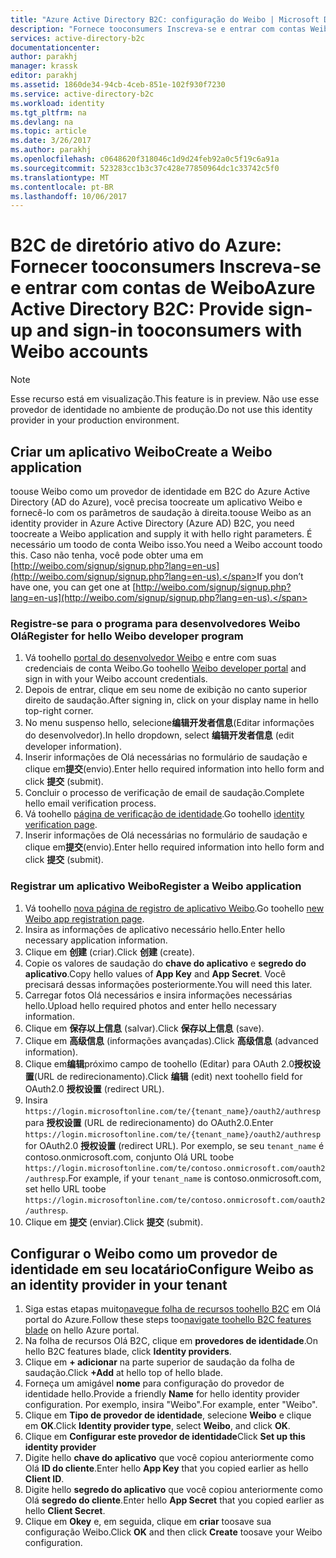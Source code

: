 ```yaml
---
title: "Azure Active Directory B2C: configuração do Weibo | Microsoft Docs"
description: "Fornece tooconsumers Inscreva-se e entrar com contas Weibo em seus aplicativos que são protegidos pelo Azure Active Directory B2C."
services: active-directory-b2c
documentationcenter: 
author: parakhj
manager: krassk
editor: parakhj
ms.assetid: 1860de34-94cb-4ceb-851e-102f930f7230
ms.service: active-directory-b2c
ms.workload: identity
ms.tgt_pltfrm: na
ms.devlang: na
ms.topic: article
ms.date: 3/26/2017
ms.author: parakhj
ms.openlocfilehash: c0648620f318046c1d9d24feb92a0c5f19c6a91a
ms.sourcegitcommit: 523283cc1b3c37c428e77850964dc1c33742c5f0
ms.translationtype: MT
ms.contentlocale: pt-BR
ms.lasthandoff: 10/06/2017
---
```

# <a name="azure-active-directory-b2c-provide-sign-up-and-sign-in-tooconsumers-with-weibo-accounts"></a><span data-ttu-id="faed4-103">B2C de diretório ativo do Azure: Fornecer tooconsumers Inscreva-se e entrar com contas de Weibo</span><span class="sxs-lookup"><span data-stu-id="faed4-103">Azure Active Directory B2C: Provide sign-up and sign-in tooconsumers with Weibo accounts</span></span>

> [!NOTE]
> <span data-ttu-id="faed4-104">Esse recurso está em visualização.</span><span class="sxs-lookup"><span data-stu-id="faed4-104">This feature is in preview.</span></span> <span data-ttu-id="faed4-105">Não use esse provedor de identidade no ambiente de produção.</span><span class="sxs-lookup"><span data-stu-id="faed4-105">Do not use this identity provider in your production environment.</span></span>
> 

## <a name="create-a-weibo-application"></a><span data-ttu-id="faed4-106">Criar um aplicativo Weibo</span><span class="sxs-lookup"><span data-stu-id="faed4-106">Create a Weibo application</span></span>

<span data-ttu-id="faed4-107">toouse Weibo como um provedor de identidade em B2C do Azure Active Directory (AD do Azure), você precisa toocreate um aplicativo Weibo e fornecê-lo com os parâmetros de saudação à direita.</span><span class="sxs-lookup"><span data-stu-id="faed4-107">toouse Weibo as an identity provider in Azure Active Directory (Azure AD) B2C, you need toocreate a Weibo application and supply it with hello right parameters.</span></span> <span data-ttu-id="faed4-108">É necessário um toodo de conta Weibo isso.</span><span class="sxs-lookup"><span data-stu-id="faed4-108">You need a Weibo account toodo this.</span></span> <span data-ttu-id="faed4-109">Caso não tenha, você pode obter uma em [http://weibo.com/signup/signup.php?lang=en-us](http://weibo.com/signup/signup.php?lang=en-us).</span><span class="sxs-lookup"><span data-stu-id="faed4-109">If you don’t have one, you can get one at [http://weibo.com/signup/signup.php?lang=en-us](http://weibo.com/signup/signup.php?lang=en-us).</span></span>

### <a name="register-for-hello-weibo-developer-program"></a><span data-ttu-id="faed4-110">Registre-se para o programa para desenvolvedores Weibo Olá</span><span class="sxs-lookup"><span data-stu-id="faed4-110">Register for hello Weibo developer program</span></span>

1. <span data-ttu-id="faed4-111">Vá toohello [portal do desenvolvedor Weibo](http://open.weibo.com/) e entre com suas credenciais de conta Weibo.</span><span class="sxs-lookup"><span data-stu-id="faed4-111">Go toohello [Weibo developer portal](http://open.weibo.com/) and sign in with your Weibo account credentials.</span></span>
2. <span data-ttu-id="faed4-112">Depois de entrar, clique em seu nome de exibição no canto superior direito de saudação.</span><span class="sxs-lookup"><span data-stu-id="faed4-112">After signing in, click on your display name in hello top-right corner.</span></span>
3. <span data-ttu-id="faed4-113">No menu suspenso hello, selecione**编辑开发者信息**(Editar informações do desenvolvedor).</span><span class="sxs-lookup"><span data-stu-id="faed4-113">In hello dropdown, select **编辑开发者信息** (edit developer information).</span></span>
4. <span data-ttu-id="faed4-114">Inserir informações de Olá necessárias no formulário de saudação e clique em**提交**(envio).</span><span class="sxs-lookup"><span data-stu-id="faed4-114">Enter hello required information into hello form and click **提交** (submit).</span></span>
5. <span data-ttu-id="faed4-115">Concluir o processo de verificação de email de saudação.</span><span class="sxs-lookup"><span data-stu-id="faed4-115">Complete hello email verification process.</span></span>
6. <span data-ttu-id="faed4-116">Vá toohello [página de verificação de identidade](http://open.weibo.com/developers/identity/edit).</span><span class="sxs-lookup"><span data-stu-id="faed4-116">Go toohello [identity verification page](http://open.weibo.com/developers/identity/edit).</span></span>
7. <span data-ttu-id="faed4-117">Inserir informações de Olá necessárias no formulário de saudação e clique em**提交**(envio).</span><span class="sxs-lookup"><span data-stu-id="faed4-117">Enter hello required information into hello form and click **提交** (submit).</span></span>

### <a name="register-a-weibo-application"></a><span data-ttu-id="faed4-118">Registrar um aplicativo Weibo</span><span class="sxs-lookup"><span data-stu-id="faed4-118">Register a Weibo application</span></span>

1. <span data-ttu-id="faed4-119">Vá toohello [nova página de registro de aplicativo Weibo](http://open.weibo.com/apps/new).</span><span class="sxs-lookup"><span data-stu-id="faed4-119">Go toohello [new Weibo app registration page](http://open.weibo.com/apps/new).</span></span>
2. <span data-ttu-id="faed4-120">Insira as informações de aplicativo necessário hello.</span><span class="sxs-lookup"><span data-stu-id="faed4-120">Enter hello necessary application information.</span></span>
3. <span data-ttu-id="faed4-121">Clique em **创建** (criar).</span><span class="sxs-lookup"><span data-stu-id="faed4-121">Click **创建** (create).</span></span>
4. <span data-ttu-id="faed4-122">Copie os valores de saudação do **chave do aplicativo** e **segredo do aplicativo**.</span><span class="sxs-lookup"><span data-stu-id="faed4-122">Copy hello values of **App Key** and **App Secret**.</span></span> <span data-ttu-id="faed4-123">Você precisará dessas informações posteriormente.</span><span class="sxs-lookup"><span data-stu-id="faed4-123">You will need this later.</span></span>
5. <span data-ttu-id="faed4-124">Carregar fotos Olá necessários e insira informações necessárias hello.</span><span class="sxs-lookup"><span data-stu-id="faed4-124">Upload hello required photos and enter hello necessary information.</span></span>
6. <span data-ttu-id="faed4-125">Clique em **保存以上信息** (salvar).</span><span class="sxs-lookup"><span data-stu-id="faed4-125">Click **保存以上信息** (save).</span></span>
7. <span data-ttu-id="faed4-126">Clique em **高级信息** (informações avançadas).</span><span class="sxs-lookup"><span data-stu-id="faed4-126">Click **高级信息** (advanced information).</span></span>
8. <span data-ttu-id="faed4-127">Clique em**编辑**próximo campo de toohello (Editar) para OAuth 2.0**授权设置**(URL de redirecionamento).</span><span class="sxs-lookup"><span data-stu-id="faed4-127">Click **编辑** (edit) next toohello field for OAuth2.0 **授权设置** (redirect URL).</span></span>
9. <span data-ttu-id="faed4-128">Insira `https://login.microsoftonline.com/te/{tenant_name}/oauth2/authresp` para **授权设置** (URL de redirecionamento) do OAuth2.0.</span><span class="sxs-lookup"><span data-stu-id="faed4-128">Enter `https://login.microsoftonline.com/te/{tenant_name}/oauth2/authresp` for OAuth2.0 **授权设置** (redirect URL).</span></span> <span data-ttu-id="faed4-129">Por exemplo, se seu `tenant_name` é contoso.onmicrosoft.com, conjunto Olá URL toobe `https://login.microsoftonline.com/te/contoso.onmicrosoft.com/oauth2/authresp`.</span><span class="sxs-lookup"><span data-stu-id="faed4-129">For example, if your `tenant_name` is contoso.onmicrosoft.com, set hello URL toobe `https://login.microsoftonline.com/te/contoso.onmicrosoft.com/oauth2/authresp`.</span></span>
10. <span data-ttu-id="faed4-130">Clique em **提交** (enviar).</span><span class="sxs-lookup"><span data-stu-id="faed4-130">Click **提交** (submit).</span></span>  

## <a name="configure-weibo-as-an-identity-provider-in-your-tenant"></a><span data-ttu-id="faed4-131">Configurar o Weibo como um provedor de identidade em seu locatário</span><span class="sxs-lookup"><span data-stu-id="faed4-131">Configure Weibo as an identity provider in your tenant</span></span>
1. <span data-ttu-id="faed4-132">Siga estas etapas muito[navegue folha de recursos toohello B2C](active-directory-b2c-app-registration.md#navigate-to-b2c-settings) em Olá portal do Azure.</span><span class="sxs-lookup"><span data-stu-id="faed4-132">Follow these steps too[navigate toohello B2C features blade](active-directory-b2c-app-registration.md#navigate-to-b2c-settings) on hello Azure portal.</span></span>
2. <span data-ttu-id="faed4-133">Na folha de recursos Olá B2C, clique em **provedores de identidade**.</span><span class="sxs-lookup"><span data-stu-id="faed4-133">On hello B2C features blade, click **Identity providers**.</span></span>
3. <span data-ttu-id="faed4-134">Clique em **+ adicionar** na parte superior de saudação da folha de saudação.</span><span class="sxs-lookup"><span data-stu-id="faed4-134">Click **+Add** at hello top of hello blade.</span></span>
4. <span data-ttu-id="faed4-135">Forneça um amigável **nome** para configuração do provedor de identidade hello.</span><span class="sxs-lookup"><span data-stu-id="faed4-135">Provide a friendly **Name** for hello identity provider configuration.</span></span> <span data-ttu-id="faed4-136">Por exemplo, insira "Weibo".</span><span class="sxs-lookup"><span data-stu-id="faed4-136">For example, enter "Weibo".</span></span>
5. <span data-ttu-id="faed4-137">Clique em **Tipo de provedor de identidade**, selecione **Weibo** e clique em **OK**.</span><span class="sxs-lookup"><span data-stu-id="faed4-137">Click **Identity provider type**, select **Weibo**, and click **OK**.</span></span>
6. <span data-ttu-id="faed4-138">Clique em **Configurar este provedor de identidade**</span><span class="sxs-lookup"><span data-stu-id="faed4-138">Click **Set up this identity provider**</span></span>
7. <span data-ttu-id="faed4-139">Digite hello **chave do aplicativo** que você copiou anteriormente como Olá **ID do cliente**.</span><span class="sxs-lookup"><span data-stu-id="faed4-139">Enter hello **App Key** that you copied earlier as hello **Client ID**.</span></span>
8. <span data-ttu-id="faed4-140">Digite hello **segredo do aplicativo** que você copiou anteriormente como Olá **segredo do cliente**.</span><span class="sxs-lookup"><span data-stu-id="faed4-140">Enter hello **App Secret** that you copied earlier as hello **Client Secret**.</span></span>
9. <span data-ttu-id="faed4-141">Clique em **Okey** e, em seguida, clique em **criar** toosave sua configuração Weibo.</span><span class="sxs-lookup"><span data-stu-id="faed4-141">Click **OK** and then click **Create** toosave your Weibo configuration.</span></span>

